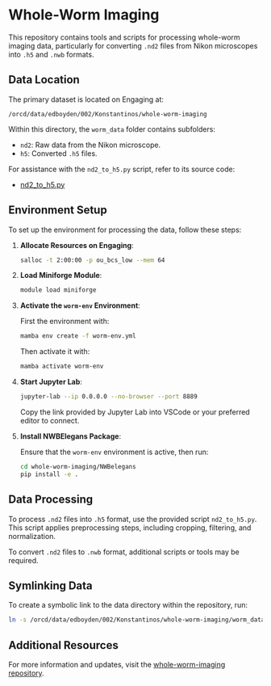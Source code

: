 # Whole-Worm Imaging

This repository contains tools and scripts for processing whole-worm imaging data, particularly for converting `.nd2` files from Nikon microscopes into `.h5` and `.nwb` formats.

## Data Location

The primary dataset is located on Engaging at:

```
/orcd/data/edboyden/002/Konstantinos/whole-worm-imaging
```

Within this directory, the `worm_data` folder contains subfolders:

- `nd2`: Raw data from the Nikon microscope.
- `h5`: Converted `.h5` files.

For assistance with the `nd2_to_h5.py` script, refer to its source code:

- [nd2_to_h5.py](https://github.com/kirjner/whole-worm-imaging/blob/main/nd2_to_h5.py)


## Environment Setup

To set up the environment for processing the data, follow these steps:

1. **Allocate Resources on Engaging**:

   ```bash
   salloc -t 2:00:00 -p ou_bcs_low --mem 64
   ```

2. **Load Miniforge Module**:

   ```bash
   module load miniforge
   ```

3. **Activate the `worm-env` Environment**:

   First the environment with:
  
   ```bash
   mamba env create -f worm-env.yml
   ```

   Then activate it with:
   
   ```bash
   mamba activate worm-env
   ```



5. **Start Jupyter Lab**:

   ```bash
   jupyter-lab --ip 0.0.0.0 --no-browser --port 8889
   ```

   Copy the link provided by Jupyter Lab into VSCode or your preferred editor to connect.

6. **Install NWBElegans Package**:

   Ensure that the `worm-env` environment is active, then run:

   ```bash
   cd whole-worm-imaging/NWBelegans
   pip install -e .
   ```

## Data Processing

To process `.nd2` files into `.h5` format, use the provided script `nd2_to_h5.py`. This script applies preprocessing steps, including cropping, filtering, and normalization.

To convert `.nd2` files to `.nwb` format, additional scripts or tools may be required.

## Symlinking Data

To create a symbolic link to the data directory within the repository, run:

```bash
ln -s /orcd/data/edboyden/002/Konstantinos/whole-worm-imaging/worm_data ~/whole-worm-imaging/data
```

## Additional Resources

For more information and updates, visit the [whole-worm-imaging repository](https://github.com/kirjner/whole-worm-imaging).


